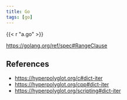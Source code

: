 ```yaml
---
title: Go
tags: [go]
---
```


{{< r "a.go" >}}

<https://golang.org/ref/spec#RangeClause>

## References

- <https://hyperpolyglot.org/c#dict-iter>
- <https://hyperpolyglot.org/cpp#dict-iter>
- <https://hyperpolyglot.org/scripting#dict-iter>
